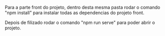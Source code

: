 Para a parte front do projeto, dentro desta mesma pasta rodar o comando 
"npm install" para instalar todas as dependencias do projeto front. 


Depois de filizado rodar o comando "npm run serve" para poder abrir o projeto.
